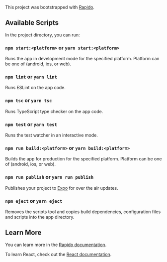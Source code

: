This project was bootstrapped with [Rapido](https://github.com/rapidojs/rapido).

## Available Scripts

In the project directory, you can run:

### `npm start:<platform>` or `yarn start:<platform>`

Runs the app in development mode for the specified platform. Platform can be one of (android, ios, or web).

### `npm lint` or `yarn lint`

Runs ESLint on the app code.

### `npm tsc` or `yarn tsc`

Runs TypeScript type checker on the app code.

### `npm test` or `yarn test`

Runs the test watcher in an interactive mode.

### `npm run build:<platform>` or `yarn build:<platform>`

Builds the app for production for the specified platform. Platform can be one of (android, ios, or web).

### `npm run publish` or `yarn run publish`

Publishes your project to [Expo](https://expo.io) for over the air updates.

### `npm eject` or `yarn eject`

Removes the scripts tool and copies build dependencies, configuration files and scripts into the app directory.

## Learn More

You can learn more in the [Rapido documentation](https://rapidojs.org/docs/getting-started).

To learn React, check out the [React documentation](https://reactjs.org/).
